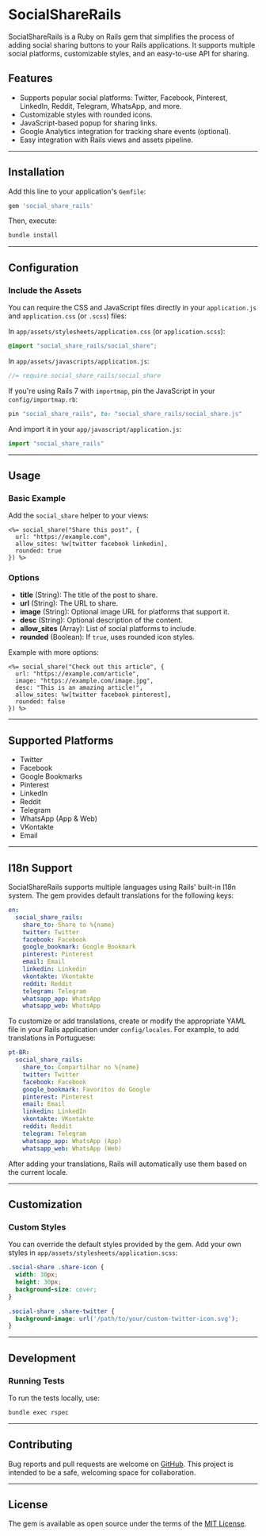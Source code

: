 
# SocialShareRails

SocialShareRails is a Ruby on Rails gem that simplifies the process of adding social sharing buttons to your Rails applications. It supports multiple social platforms, customizable styles, and an easy-to-use API for sharing.

## Features

- Supports popular social platforms: Twitter, Facebook, Pinterest, LinkedIn, Reddit, Telegram, WhatsApp, and more.
- Customizable styles with rounded icons.
- JavaScript-based popup for sharing links.
- Google Analytics integration for tracking share events (optional).
- Easy integration with Rails views and assets pipeline.

---

## Installation

Add this line to your application's `Gemfile`:

```ruby
gem 'social_share_rails'
```

Then, execute:

```bash
bundle install
```

---

## Configuration

### Include the Assets

You can require the CSS and JavaScript files directly in your `application.js` and `application.css` (or `.scss`) files:

In `app/assets/stylesheets/application.css` (or `application.scss`):
```scss
@import "social_share_rails/social_share";
```

In `app/assets/javascripts/application.js`:
```javascript
//= require social_share_rails/social_share
```

If you're using Rails 7 with `importmap`, pin the JavaScript in your `config/importmap.rb`:

```ruby
pin "social_share_rails", to: "social_share_rails/social_share.js"
```

And import it in your `app/javascript/application.js`:

```javascript
import "social_share_rails"
```

---

## Usage

### Basic Example
Add the `social_share` helper to your views:

```erb
<%= social_share("Share this post", {
  url: "https://example.com",
  allow_sites: %w[twitter facebook linkedin],
  rounded: true
}) %>
```

### Options

- **title** (String): The title of the post to share.
- **url** (String): The URL to share.
- **image** (String): Optional image URL for platforms that support it.
- **desc** (String): Optional description of the content.
- **allow_sites** (Array): List of social platforms to include.
- **rounded** (Boolean): If `true`, uses rounded icon styles.

Example with more options:

```erb
<%= social_share("Check out this article", {
  url: "https://example.com/article",
  image: "https://example.com/image.jpg",
  desc: "This is an amazing article!",
  allow_sites: %w[twitter facebook pinterest],
  rounded: false
}) %>
```

---

## Supported Platforms

- Twitter
- Facebook
- Google Bookmarks
- Pinterest
- LinkedIn
- Reddit
- Telegram
- WhatsApp (App & Web)
- VKontakte
- Email

---

## I18n Support

SocialShareRails supports multiple languages using Rails' built-in I18n system. The gem provides default translations for the following keys:

```yaml
en:
  social_share_rails:
    share_to: Share to %{name}
    twitter: Twitter
    facebook: Facebook
    google_bookmark: Google Bookmark
    pinterest: Pinterest
    email: Email
    linkedin: Linkedin
    vkontakte: Vkontakte
    reddit: Reddit
    telegram: Telegram
    whatsapp_app: WhatsApp
    whatsapp_web: WhatsApp
```

To customize or add translations, create or modify the appropriate YAML file in your Rails application under `config/locales`. For example, to add translations in Portuguese:

```yaml
pt-BR:
  social_share_rails:
    share_to: Compartilhar no %{name}
    twitter: Twitter
    facebook: Facebook
    google_bookmark: Favoritos do Google
    pinterest: Pinterest
    email: Email
    linkedin: LinkedIn
    vkontakte: VKontakte
    reddit: Reddit
    telegram: Telegram
    whatsapp_app: WhatsApp (App)
    whatsapp_web: WhatsApp (Web)
```

After adding your translations, Rails will automatically use them based on the current locale.

---

## Customization

### Custom Styles
You can override the default styles provided by the gem. Add your own styles in `app/assets/stylesheets/application.scss`:

```scss
.social-share .share-icon {
  width: 30px;
  height: 30px;
  background-size: cover;
}

.social-share .share-twitter {
  background-image: url('/path/to/your/custom-twitter-icon.svg');
}
```

---

## Development

### Running Tests
To run the tests locally, use:

```bash
bundle exec rspec
```

---

## Contributing

Bug reports and pull requests are welcome on [GitHub](https://github.com/g13ydson/social_share_rails). This project is intended to be a safe, welcoming space for collaboration.

---

## License

The gem is available as open source under the terms of the [MIT License](LICENSE.txt).
